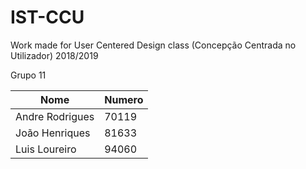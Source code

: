 # IST-CCU

Work made for User Centered Design class (Concepção Centrada no Utilizador) 2018/2019

Grupo 11

| Nome   |      Numero|  
|----------|-------------|
| Andre Rodrigues |  70119 |
| João Henriques |    81633  |
|  Luis Loureiro | 94060  |

